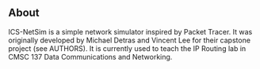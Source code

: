 ## About

ICS-NetSim is a simple network simulator inspired by Packet Tracer. It was originally developed by Michael Detras and Vincent Lee for their 
capstone project (see AUTHORS). It is currently used to teach the IP Routing lab in CMSC 137 Data Communications and Networking.
